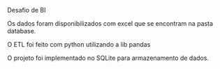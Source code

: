 Desafio de BI

Os dados foram disponibilizados com excel que se encontram na pasta database.

O ETL foi feito com python utilizando a lib pandas

O projeto foi implementado no SQLite para armazenamento de dados. 